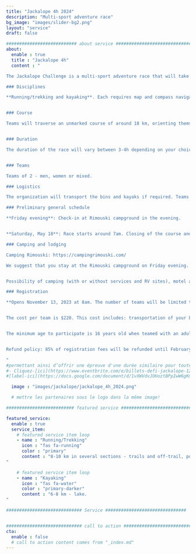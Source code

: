```yaml
---
title: "Jackalope 4h 2024"
description: "Multi-sport adventure race"
bg_image: "images/slider-bg2.png"
layout: "service"
draft: false

########################### about service #############################
about:
  enable : true
  title : "Jackalope 4h"
  content : "

The Jackalope Challenge is a multi-sport adventure race that will take place on May 18, 2024. This event aims to offer teams a memorable sporting and human adventure, while showcasing the beauty and attractions of the Bas-Saint-Laurent region.

### Disciplines

**Running/trekking and kayaking**. Each requires map and compass navigation. The distances indicated below may vary slightly from the final route. You must have experience in all disciplines covered by the race.


### Course

Teams will traverse an unmarked course of around 18 km, orienting themselves with maps and compass. This event is aimed at those wishing to discover the sport, or at athletes looking for a shorter challenge. Several checkpoints will be optional, so that each team can choose a level of difficulty to match its objectives. The course will remain secret until the day before the race.


### Duration

The duration of the race will vary between 3-4h depending on your choice of routes, checkpoints and speed. There will be time barriers at various points along the route.


### Teams

Teams of 2 - men, women or mixed.

### Logistics

The organization will transport the bins and kayaks if required. Teams will have access to their bins at certain transitions between disciplines. The kayak is supplied with your registration and the model will be as follows: https://www.rtmkayaks.com/optimo-evo-confort/

### Preliminary general schedule

**Friday evening**: Check-in at Rimouski campground in the evening.


**Saturday, May 18**: Race starts around 7am. Closing of the course and prize-giving will take place mid-day.

### Camping and lodging

Camping Rimouski: https://campingrimouski.com/

We suggest that you stay at the Rimouski campground on Friday evening. Check-in will be done on site. Don't delay in booking if you're looking for a particular type of accommodation.


Possibility of camping (with or without services and RV sites), motel and ready-to-camp. Reserve directly with the campground and mention your Jackalope Challenge membership for a discount.

### Registration

**Opens November 13, 2023 at 8am. The number of teams will be limited to 20.**


The cost per team is $220. This cost includes: transportation of your bins and kayak (if required), kayak rental, course and map design, and post-race meal.


The minimum age to participate is 16 years old when teamed with an adult. This requires approval by race management. Contact us prior to registration to discuss.


Refund policy: 85% of registration fees will be refunded until February 1, 2024. Between February 2 and April 1, 2024, 50% of registration fees will be refunded. Between April 2 and May 1, 2023, 25% of the registration fee will be refunded. Between May 2, 2023 and race day, no refunds will be issued. Until May 2, teams may transfer their registration after informing the organizing committee. In all cases, teams will be charged a transaction fee.

"
#permettant ainsi d’offrir une épreuve d'une durée similaire pour toutes les équipes.
#- Cliquez-[ici](https://www.eventbrite.com/e/billets-defi-jackalope-12h-2022-245827264967)!
#[label-ici](https://docs.google.com/document/d/1vXWVdvJOHoztBPpIwW6gKmgLnIvYCMgz/edit?usp=sharing&ouid=101057629570461989254&rtpof=true&sd=true)

  image : "images/jackalope/jackalope_4h_2024.png"

  # mettre les partenaires sous le logo dans la même image!

########################## featured service ############################

featured_service:
  enable : true
  service_item:
    # featured service item loop
    - name : "Running/Trekking"
      icon : "fas fa-running"
      color : "primary"
      content : "8-10 km in several sections - trails and off-trail, possible stream and marsh crossings.
"

    # featured service item loop
    - name : "Kayaking"
      icon : "fas fa-water"
      color : "primary-darker"
      content : "6-8 km - lake.
"

############################# Service ###############################


############################# call to action #################################
cta:
  enable : false
  # call to action content comes from "_index.md"
---
```

